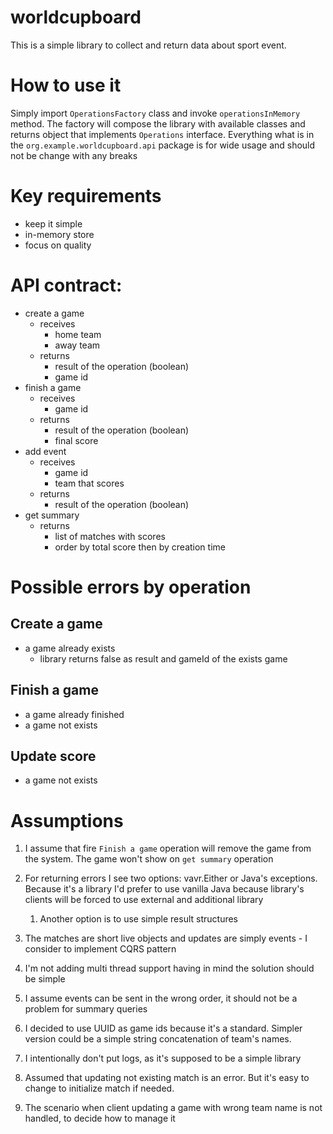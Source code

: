 # worldcupboard
This is a simple library to collect and return data about sport event.

# How to use it
Simply import `OperationsFactory` class and invoke `operationsInMemory` method. 
The factory will compose the library with available classes and returns object that implements `Operations` interface.
Everything what is in the `org.example.worldcupboard.api` package is for wide usage and should not be change with any breaks

# Key requirements
- keep it simple
- in-memory store
- focus on quality

# API contract:
 - create a game
   - receives
     - home team 
     - away team
   - returns
     - result of the operation (boolean)
     - game id
 - finish a game
   - receives
     - game id
   - returns
     - result of the operation (boolean)
     - final score
 - add event
   - receives
     - game id
     - team that scores
   - returns
     - result of the operation (boolean)
 - get summary
   - returns
     - list of matches with scores
     - order by total score then by creation time

# Possible errors by operation
## Create a game
 - a game already exists
   - library returns false as result and gameId of the exists game

## Finish a game
 - a game already finished
 - a game not exists

## Update score
 - a game not exists

# Assumptions
1. I assume that fire `Finish a game` operation will remove the game from the system. The game won't show on `get summary` operation
2. For returning errors I see two options: vavr.Either or Java's exceptions. Because it's a library I'd prefer to use vanilla Java because library's clients will be forced to use external and additional library
   1. Another option is to use simple result structures
3. The matches are short live objects and updates are simply events - I consider to implement CQRS pattern 

4. I'm not adding multi thread support having in mind the solution should be simple
5. I assume events can be sent in the wrong order, it should not be a problem for summary queries
6. I decided to use UUID as game ids because it's a standard. Simpler version could be a simple string concatenation of team's names.
7. I intentionally don't put logs, as it's supposed to be a simple library
8. Assumed that updating not existing match is an error. But it's easy to change to initialize match if needed.
9. The scenario when client updating a game with wrong team name is not handled, to decide how to manage it
